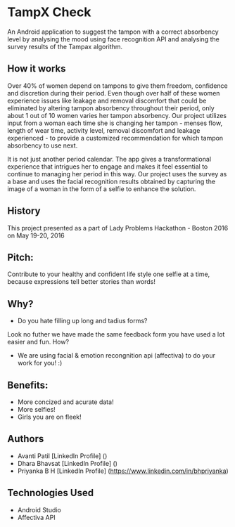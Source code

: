 # TampX Check

An Android application to suggest the tampon with a correct absorbency level by analysing the mood using face recognition API and analysing the survey results of the Tampax algorithm.

## How it works 
Over 40% of women depend on tampons to give them freedom, confidence and discretion during their period. Even though over half of these women experience issues like leakage and removal discomfort that could be eliminated by altering tampon absorbency throughout their period, only about 1 out of 10 women varies her tampon absorbency. Our project utilizes input from a woman each time she is changing her tampon - menses flow, length of wear time, activity level, removal discomfort and leakage experienced - to provide a customized recommendation for which tampon absorbency to use next. 

It is not just another period calendar. The app gives a transformational experience that intrigues her to engage and makes it feel essential to continue to managing her period in this way. Our project uses the survey as a base and uses the facial recognition results obtained by capturing the image of a woman in the form of a selfie to enhance the solution.

## History

This project presented as a part of Lady Problems Hackathon - Boston 2016 on May 19-20, 2016

## Pitch:
Contribute to your healthy and confident life style one selfie at a time,
because expressions tell better stories than words!

## Why? 
* Do you hate filling up long and tadius forms?

Look no futher we have made the same feedback form you have used a lot easier and fun.
How? 
* We are using facial & emotion recongnition api (affectiva) to do your work for you! :)

## Benefits:
* More concized and acurate data!
* More selfies!
* Girls you are on fleek!

## Authors
* Avanti Patil [LinkedIn Profile] ()
* Dhara Bhavsat [LinkedIn Profile] ()
* Priyanka B H [LinkedIn Profile] (https://www.linkedin.com/in/bhpriyanka)

## Technologies Used
* Android Studio
* Affectiva API

